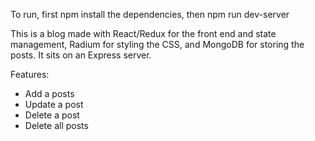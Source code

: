 To run, first npm install the dependencies, then npm run dev-server

This is a blog made with React/Redux for the front end and state management, Radium
for styling the CSS, and MongoDB for storing the posts. It sits on an Express server.

Features:
- Add a posts
- Update a post
- Delete a post
- Delete all posts
